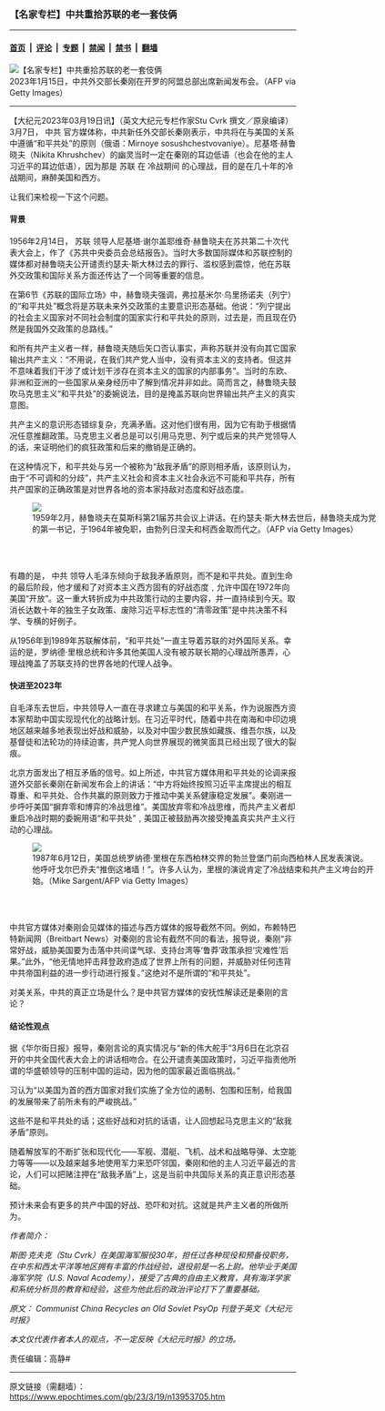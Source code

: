 ### 【名家专栏】中共重拾苏联的老一套伎俩

---

#### [首页](../../../..?n13953705) &nbsp;|&nbsp; [评论](../../../../../epoch-comment?n13953705) &nbsp;|&nbsp; [专题](../../../../../epoch-special?n13953705) &nbsp;|&nbsp; [禁闻](../../../../../epoch-news?n13953705) &nbsp;|&nbsp; [禁书](../../../../../books?n13953705) &nbsp;|&nbsp; [翻墙](https://github.com/gfw-breaker/nogfw/blob/master/README.md?n13953705)


<div><img alt="【名家专栏】中共重拾苏联的老一套伎俩" class="attachment-djy_600_400 size-djy_600_400 wp-post-image" src="https://i.epochtimes.com/assets/uploads/2023/03/id13953733-Qin-Gang1-1200x800-600x400.jpg"/>
<div class="caption">
 2023年1月15日，中共外交部长秦刚在开罗的阿盟总部出席新闻发布会。（AFP via Getty Images）
</div></div><hr/><div class="post_content" id="artbody" itemprop="articleBody">
 <!-- article content begin -->
 <p>
  【大纪元2023年03月19日讯】（英文大纪元专栏作家Stu Cvrk 撰文／原泉编译）3月7日，
  <ok href="https://www.epochtimes.com/gb/tag/%E4%B8%AD%E5%85%B1.html">
   中共
  </ok>
  官方媒体称，中共新任外交部长秦刚表示，中共将在与美国的关系中遵循“和平共处”的原则（俄语：Mirnoye sosushchestvovaniye）。尼基塔‧赫鲁晓夫（Nikita Khrushchev）的幽灵当时一定在秦刚的耳边低语（也会在他的主人习近平的耳边低语），因为那是
  <ok href="https://www.epochtimes.com/gb/tag/%E8%8B%8F%E8%81%94.html">
   苏联
  </ok>
  在
  <ok href="https://www.epochtimes.com/gb/tag/%E5%86%B7%E6%88%98%E6%9C%9F%E9%97%B4.html">
   冷战期间
  </ok>
  的心理战，目的是在几十年的冷战期间，麻醉美国和西方。
 </p>
 <p>
  让我们来检视一下这个问题。
 </p>
 <h4>
  背景
 </h4>
 <p>
  1956年2月14日，
  <ok href="https://www.epochtimes.com/gb/tag/%E8%8B%8F%E8%81%94.html">
   苏联
  </ok>
  领导人尼基塔‧谢尔盖耶维奇‧赫鲁晓夫在苏共第二十次代表大会上，作了《苏共中央委员会总结报告》。当时大多数国际媒体和苏联控制的媒体都对赫鲁晓夫公开谴责约瑟夫‧斯大林过去的罪行、滥权感到震惊，他在苏联外交政策和国际关系方面还传达了一个同等重要的信息。
 </p>
 <p>
  在第6节《苏联的国际立场》中，赫鲁晓夫强调，弗拉基米尔‧乌里扬诺夫（列宁）的“和平共处”概念将是苏联未来外交政策的主要意识形态基础。他说：“列宁提出的社会主义国家对不同社会制度的国家实行和平共处的原则，过去是，而且现在仍然是我国外交政策的总路线。”
 </p>
 <p>
  和所有共产主义者一样，赫鲁晓夫随后矢口否认事实，声称苏联并没有向其它国家输出共产主义：“不用说，在我们共产党人当中，没有资本主义的支持者。但这并不意味着我们干涉了或计划干涉存在资本主义的国家的内部事务”。当时的东欧、非洲和亚洲的一些国家从亲身经历中了解到情况并非如此。简而言之，赫鲁晓夫鼓吹马克思主义“和平共处”的委婉说法，目的是掩盖苏联向世界输出共产主义的真实意图。
 </p>
 <p>
  共产主义的意识形态错综复杂，充满矛盾。这对他们很有用，因为它有助于根据情况任意推翻政策。马克思主义者总是可以引用马克思、列宁或后来的共产党领导人的话，来证明他们的疯狂政策和后来的撤销是正确的。
 </p>
 <p>
  在这种情况下，和平共处与另一个被称为“敌我矛盾”的原则相矛盾，该原则认为，由于“不可调和的分歧”，共产主义社会和资本主义社会永远不可能和平共存，所有共产国家的正确政策是对世界各地的资本家持敌对态度和好战态度。
 </p>
 <figure class="wp-caption aligncenter" style="width: 610px">
  <ok href=" https://img.theepochtimes.com/assets/uploads/2022/03/03/Nikita-Khrushchev-1200x788.jpg" rel="noreferrer noopener" target="_blank">
   <img class="" src="https://img.theepochtimes.com/assets/uploads/2022/03/03/Nikita-Khrushchev-1200x788.jpg"/>
  </ok>
  <br/><figcaption class="wp-caption-text">
   1959年2月，赫鲁晓夫在莫斯科第21届苏共会议上讲话。在约瑟夫‧斯大林去世后，赫鲁晓夫成为党的第一书记，于1964年被免职，由勃列日涅夫和柯西金取而代之。（AFP via Getty Images）
  </figcaption><br/>
 </figure><br/>
 <p>
  有趣的是，
  <ok href="https://www.epochtimes.com/gb/tag/%E4%B8%AD%E5%85%B1.html">
   中共
  </ok>
  领导人毛泽东倾向于敌我矛盾原则，而不是和平共处。直到生命的最后阶段，他才缓和了对资本主义西方固有的好战态度﹐允许中国在1972年向美国“开放”。这一重大转折成为中共政策行动的主要内容，并一直持续到今天。取消长达数十年的独生子女政策、废除习近平标志性的“清零政策”是中共决策不科学、专横的好例子。
 </p>
 <p>
  从1956年到1989年苏联解体前，“和平共处”一直主导着苏联的对外国际关系。幸运的是，罗纳德‧里根总统和许多其他美国人没有被苏联长期的心理战所愚弄，心理战掩盖了苏联支持的世界各地的代理人战争。
 </p>
 <h4>
  快进至2023年
 </h4>
 <p>
  自毛泽东去世后，中共领导人一直在寻求建立与美国的和平关系，作为说服西方资本家帮助中国实现现代化的战略计划。在习近平时代，随着中共在南海和中印边境地区越来越多地表现出好战和威胁，以及对中国少数民族如藏族、维吾尔族，以及基督徒和法轮功的持续迫害，共产党人向世界展现的微笑面具已经出现了很大的裂痕。
 </p>
 <p>
  北京方面发出了相互矛盾的信号。如上所述，中共官方媒体用和平共处的论调来报道外交部长秦刚在新闻发布会上的讲话：“中方将始终按照习近平主席提出的相互尊重、和平共处、合作共赢的原则致力于推动中美关系健康稳定发展”。秦刚进一步呼吁美国“摒弃零和博弈的冷战思维”。美国放弃零和冷战思维，而共产主义者却重启冷战时期的委婉用语“和平共处”﹐美国正被鼓励再次接受掩盖真实共产主义行动的心理战。
 </p>
 <figure class="wp-caption aligncenter" style="width: 601px">
  <ok href=" https://img.theepochtimes.com/assets/uploads/2020/04/06/REAGAN2.jpg" rel="noreferrer noopener" target="_blank">
   <img class="" src="https://img.theepochtimes.com/assets/uploads/2020/04/06/REAGAN2.jpg"/>
  </ok>
  <br/><figcaption class="wp-caption-text">
   1987年6月12日，美国总统罗纳德‧里根在东西柏林交界的勃兰登堡门前向西柏林人民发表演说。他呼吁戈尔巴乔夫“推倒这堵墙！”。许多人认为，里根的演说肯定了冷战结束和共产主义垮台的开始。（Mike Sargent/AFP via Getty Images）
  </figcaption><br/>
 </figure><br/>
 <p>
  中共官方媒体对秦刚会见媒体的描述与西方媒体的报导截然不同。例如，布赖特巴特新闻网（Breitbart News）对秦刚的言论有截然不同的看法，报导说，秦刚“非常好战，威胁美国要为击落中共间谍气球、支持台湾等‘鲁莽’政策承担‘灾难性’后果。”此外，“他无情地抨击拜登政府造成了世界上所有的问题，并威胁对任何违背中共帝国利益的进一步行动进行报复。”这绝对不是所谓的“和平共处”。
 </p>
 <p>
  对美关系，中共的真正立场是什么？是中共官方媒体的安抚性解读还是秦刚的言论？
 </p>
 <h4>
  结论性观点
 </h4>
 <p>
  据《华尔街日报》报导，秦刚言论的真实情况与“新的伟大舵手”3月6日在北京召开的中共全国代表大会上的讲话相吻合。在公开谴责美国政策时，习近平指责他所谓的华盛顿领导的压制中国的运动，因为他的国家最近面临挑战。”
 </p>
 <p>
  习认为“以美国为首的西方国家对我们实施了全方位的遏制、包围和压制，给我国的发展带来了前所未有的严峻挑战。”
 </p>
 <p>
  这些不是和平共处的话；这些好战和对抗的话语，让人回想起马克思主义的“敌我矛盾”原则。
 </p>
 <p>
  随着解放军的不断扩张和现代化——军舰、潜艇、飞机、战术和战略导弹、太空能力等等——以及越来越多地使用军力来恐吓邻国，秦刚和他的主人习近平最近的言论，人们可以把赌注押在“敌我矛盾”上，这是当前中共国际关系的真正意识形态基础。
 </p>
 <p>
  预计未来会有更多的共产中国的好战、恐吓和对抗。这就是共产主义者的所做所为。
 </p>
 <p>
  <em>
   作者简介：
  </em>
 </p>
 <p>
  <em>
   斯图‧克夫克（Stu Cvrk）在美国海军服役30年，担任过各种现役和预备役职务，在中东和西太平洋等地区拥有丰富的作战经验，退役前是一名上尉。他毕业于美国海军学院（U.S. Naval Academy），接受了古典的自由主义教育，具有海洋学家和系统分析员的教育和经验，这些为他此后的政治评论打下了重要基础。
  </em>
 </p>
 <p>
  <em>
   原文：
   <ok href="https://www.theepochtimes.com/communist-china-recycles-an-old-soviet-psyop_5110426.html" rel="noopener noreferrer" target="_blank">
    Communist China Recycles an Old Soviet PsyOp
   </ok>
   刊登于英文《大纪元时报》
  </em>
 </p>
 <p>
  <em>
   本文仅代表作者本人的观点，不一定反映《大纪元时报》的立场。
  </em>
 </p>
 <p>
  责任编辑：高静#
 </p>
 <!-- article content end -->
 <div id="below_article_ad">
 </div>
</div>


---

原文链接（需翻墙）：https://www.epochtimes.com/gb/23/3/19/n13953705.htm